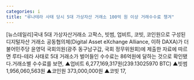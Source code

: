 ```yaml
---
categories: i
title: "루나테라 사태 당시 5대 가상자산 거래소 100억 원 이상 거래수수료 챙겨"
---
```

[뉴스데일리]국내 5대 가상자산거래소 고팍스, 빗썸, 업비트, 코빗, 코인원으로 구성된 디지털자산 거래소 공동협의체(Digital Asset eXchange Alliance, 이하 DAXA)가 더불어민주당 윤영덕 국회의원(광주 동구남구갑, 국회 정무위원회)에 제출한 자료에 따르면 루타-테라 사태로 5대 거래소가 벌어들인 수수료는 86억원에 달하는 것으로 확인됐다.거래소별 수수료를 보면, ▲업비트 6,277,169,317원(239.13025970 BTC) ▲빗썸 1,956,060,563원 ▲코인원 373,000,000원 ▲코빗 17,